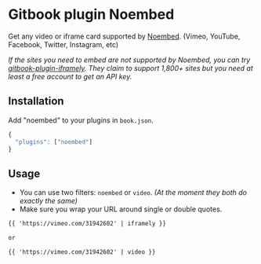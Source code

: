 # Gitbook plugin Noembed

Get any video or iframe card supported by [Noembed](https://noembed.com/#supported-sites). (Vimeo, YouTube, Facebook, Twitter, Instagram, etc)

*If the sites you need to embed are not supported by Noembed, you can try [gitbook-plugin-iframely](https://github.com/1cgonza/gitbook-plugin-iframely). They claim to support 1,800+ sites but you need at least a free account to get an API key.*

## Installation
Add "noembed" to your plugins in `book.json`.

```js
{
  "plugins": ["noembed"]
}
```

## Usage
- You can use two filters: `noembed` or `video`. *(At the moment they both do exactly the same)*
- Make sure you wrap your URL around single or double quotes.

```md
{{ 'https://vimeo.com/31942602' | iframely }}

or

{{ 'https://vimeo.com/31942602' | video }}
```

